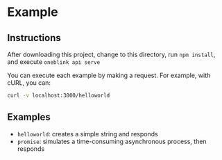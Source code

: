 # Example

## Instructions

After downloading this project,
change to this directory,
run `npm install`,
and execute `oneblink api serve`

You can execute each example by making a request.
For example, with cURL, you can:

```sh
curl -v localhost:3000/helloworld
```

## Examples

- `helloworld`: creates a simple string and responds
- `promise`: simulates a time-consuming asynchronous process, then responds

